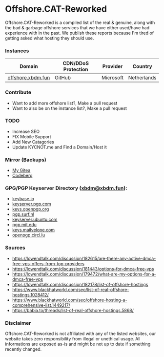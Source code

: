 # Offshore.CAT-Reworked
Offshore.CAT-Reworked is a compiled list of the real &amp; genuine, along with the bad &amp; garbage offshore services that we have either used/have had experience with in the past. We publish these reports because I'm tired of getting asked what hosting they should use. 

### Instances

| Domain | CDN/DDoS Protection | Provider | Country |
| -- | -- | -- | -- 
| [offshore.xbdm.fun](https://offshore.xbdm.fun) | GitHub | Microsoft | Netherlands 

### Contribute
- Want to add more offshore list?, Make a pull request
- Want to also be on the instance list?, Make a pull request

### TODO

- Increase SEO
- FIX Mobile Support
- Add New Catagories
- Update KYCNOT.me and Find a Domain/Host it

### Mirror (Backups)

- [My Gitea](https://git.whateveritworks.org/xbdm/Offshore.CAT-Reworked)
- [Codeberg](https://codeberg.org/xbdm/Offshore.CAT-Reworked)

### GPG/PGP Keyserver Directory (xbdm@xbdm.fun):

- [keybase.io](https://keybase.io/xbdm)
- [keyserver.pgp.com](https://keyserver1.pgp.com/vkd/SubmitSearch.event?SearchCriteria=xbdm%40xbdm.fun)
- [keys.openpgp.org](https://keys.openpgp.org/search?q=xbdm%40xbdm.fun)
- [pgp.surf.nl](https://pgp.surf.nl/pks/lookup?search=xbdm%40xbdm.fun&fingerprint=on&op=index)
- [keyserver.ubuntu.com](https://keyserver.ubuntu.com/pks/lookup?search=xbdm%40xbdm.fun&fingerprint=on&op=index)
- [pgp.mit.edu](https://pgp.mit.edu/pks/lookup?search=xbdm&op=index&fingerprint=on)
- [keys.mailvelope.com](https://keys.mailvelope.com/pks/lookup?op=get&search=xbdm@xbdm.fun)
- [openpgp.circl.lu](https://openpgp.circl.lu/pks/lookup?search=xbdm%40xbdm.fun&fingerprint=on&op=index)

### Sources

- https://lowendtalk.com/discussion/182615/are-there-any-active-dmca-free-vps-offers-from-top-providers
- https://lowendtalk.com/discussion/181443/options-for-dmca-free-vps
- https://lowendtalk.com/discussion/179472/what-are-my-options-for-a-dmca-free-vps
- https://lowendtalk.com/discussion/182178/list-of-offshore-hostings
- https://www.blackhatworld.com/seo/list-of-real-offshore-hostings.1028412/
- https://www.blackhatworld.com/seo/offshore-hosting-a-comprehensive-list.1449217/
- https://babia.to/threads/list-of-real-offshore-hostings.5868/

### Disclaimer

Offshore.CAT-Reworked is not affiliated with any of the listed websites, our website takes zero responsibility from illegal or unethical usage. All informations are exposed as-is and might be not up to date if something recently changed.
